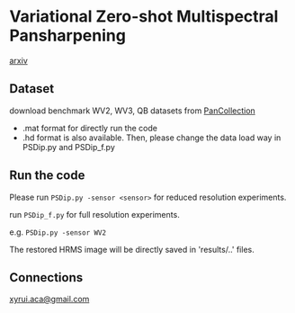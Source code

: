 # Variational Zero-shot Multispectral Pansharpening

[arxiv]()

## Dataset
download benchmark WV2, WV3, QB datasets from [PanCollection](https://liangjiandeng.github.io/PanCollection.html)

* .mat format for directly run the code
* .hd format is also available. Then, please change the data load way in PSDip.py and PSDip_f.py

## Run the code
Please run ``PSDip.py -sensor <sensor>`` for reduced resolution experiments.

run ``PSDip_f.py`` for full resolution experiments.

e.g. ``PSDip.py -sensor WV2``

The restored HRMS image will be directly saved in 'results/..' files. 

## Connections
<a href="mailto:xyrui.aca@gmail.com">xyrui.aca@gmail.com</a> 

